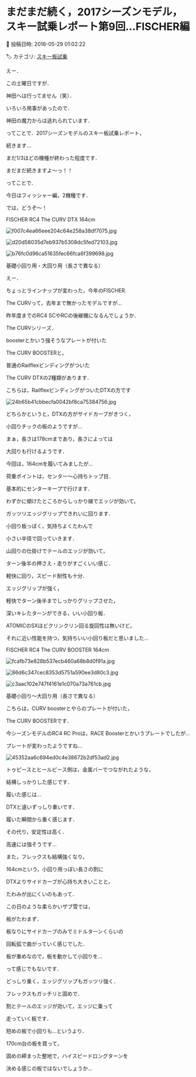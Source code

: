 # まだまだ続く，2017シーズンモデル，スキー試乗レポート第9回…FISCHER編

📅 投稿日時: 2016-05-29 01:02:22

🏷️ カテゴリ: [スキー板試乗](c0bd8048615710cee890e403a36cc9a2b.md)

えー．


この土曜日ですが．


神田へは行ってません（笑）．


いろいろ用事があったので．


神田の魔力からは逃れられています．





ってことで．2017シーズンモデルのスキー板試乗レポート，


続きます…


まだ1/3ほどの機種が終わった程度です．


まだまだ続きますよ～っ！！





ってことで．


今日はフィッシャー編，2機種です．





では，どうぞ～！[]()





FISCHER RC4 The CURV DTX 164cm







![f007c4ea66eee204c64e258a38df7075.jpg](images/f007c4ea66eee204c64e258a38df7075.jpg)









![d20d58035d7eb937b5308dc5fed72103.jpg](images/d20d58035d7eb937b5308dc5fed72103.jpg)









![b76fc0d96ca51635fec66fca6f399698.jpg](images/b76fc0d96ca51635fec66fca6f399698.jpg)







基礎小回り用・大回り用（長さで異なる）





えー．


ちょっとラインナップが変わった，今年のFISCHER.


The CURVって，去年まで無かったモデルですが…


昨年度までのRC4 SCやRCの後継機になるんでしょうか．





The CURVシリーズ．


boosterとかいう強そうなプレートが付いた


The CURV BOOSTERと，


普通のRailflexビンディングがついた


The CURV DTXの2種類があります．





こちらは，RailflexビンディングがついたDTXの方です




![24b65b41cbbecfa0042bf8ca75384756.jpg](images/24b65b41cbbecfa0042bf8ca75384756.jpg)




どちらかというと，DTXの方がサイドカーブがきつく，


小回りチックの板のようですが…


まぁ，長さは178cmまであり，長さによっては


大回りも行けるようです．





今回は，164cmを履いてみましたが…


荷重ポイントは，センター～心持ちトップ目．


基本的にセンターキープで行けます．





わずかに傾けたところからしっかり線でエッジが効いて，


ガッツリエッジグリップできれいに回ります．


小回り板っぽく，気持ちよくたわんで


小さい半径で回っていきます．


山回りの仕掛けでテールのエッジが効いて，


ターン後半の押さえ・走りがすごくいい感じ．


軽快に回り，スピード耐性も十分．


エッジグリップが強く，


軽快でターン後半までしっかりグリップさせた，


深いキレたターンができる，いい小回り板．





ATOMICのSXほどクリンクリン回る旋回性は無いけど，


それに近い性能を持つ，気持ちいい小回り板だと思いました…[]()





FISCHER RC4 The CURV BOOSTER 164cm







![fcafb73e828b537ecb460a68b8d0f91a.jpg](images/fcafb73e828b537ecb460a68b8d0f91a.jpg)









![86d6c347cec8353d5751a590ee3d80c3.jpg](images/86d6c347cec8353d5751a590ee3d80c3.jpg)









![c3aac102e747f4161e1c070a73a761cb.jpg](images/c3aac102e747f4161e1c070a73a761cb.jpg)







基礎小回り～大回り用（長さで異なる）





こちらは，CURV boosterとやらのプレートが付いた，


The CURV BOOSTERです．


今シーズンモデルのRC4 RC Proは，RACE Boosterとかいうプレートでしたが…


プレートが変わったようですね…




![45352aa6c694ed0c4e38672b2df53ad2.jpg](images/45352aa6c694ed0c4e38672b2df53ad2.jpg)




トゥピースとヒールピース側は，金属バーでつながれたような，


結構しっかりした感じです．





履いた感じは…


DTXと違いずっしり重いです．


履いた瞬間から重く感じます．





その代り，安定性は高く．


高速には強そうです…


また，フレックスも結構強くなり，


164cmという，小回り用っぽい長さの割に


DTXよりサイドカーブが心持ち大きいことと，


たわみが出にくいのもあって．


この日のような柔らかいザブ雪では，


板がたわまず．


板なりにサイドカーブのみでミドルターンくらいの


回転弧で曲がっていく感じでした．


板が重めなので，板を動かして小回りを…


って感じでもないです．





どっしり重く，エッジグリップもガッツリ強く．


フレックスもガッチリと固めで．


割とテールのエッジが効いて，エッジに乗って


走っていく板です．





短めの板で小回りも…というより．


170cm台の板を買って，


固めの締まった整地で，ハイスピードロングターンを


決める感じの板ではないでしょうか…
